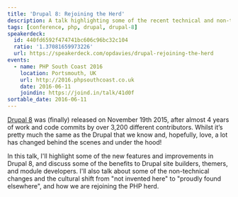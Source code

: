 ```yaml
---
title: 'Drupal 8: Rejoining the Herd'
description: A talk highlighting some of the recent technical and non-technical changes in Drupal 8.
tags: [conference, php, drupal, drupal-8]
speakerdeck:
  id: 440fd6592f474741bc606c96bc32c104
  ratio: '1.37081659973226'
  url: https://speakerdeck.com/opdavies/drupal-rejoining-the-herd
events:
  - name: PHP South Coast 2016
    location: Portsmouth, UK
    url: http://2016.phpsouthcoast.co.uk
    date: 2016-06-11
    joindin: https://joind.in/talk/41d0f
sortable_date: 2016-06-11
---
```


[Drupal 8][0] was (finally) released on November 19th 2015, after almost 4 years of work and code commits by over 3,200 different contributors. Whilst it’s pretty much the same as the Drupal that we know and, hopefully, love, a lot has changed behind the scenes and under the hood!

In this talk, I'll highlight some of the new features and improvements in Drupal 8, and discuss some of the benefits to Drupal site builders, themers, and module developers. I'll also talk about some of the non-technical changes and the cultural shift from "not invented here" to "proudly found elsewhere", and how we are rejoining the PHP herd.

[0]: https://www.drupal.org/8
